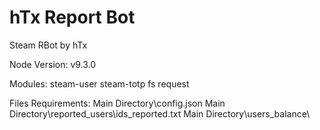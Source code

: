 # hTx Report Bot
 Steam RBot by hTx

Node Version:
v9.3.0

Modules:
steam-user
steam-totp
fs
request

Files Requirements:
Main Directory\config.json
Main Directory\reported_users\ids_reported.txt
Main Directory\users_balance\
